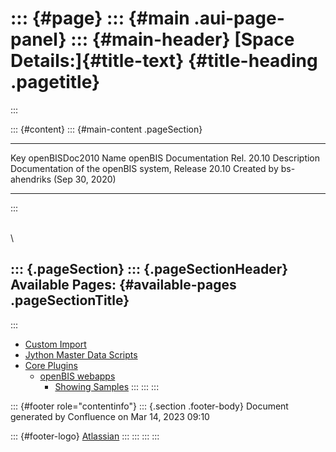 ::: {#page}
::: {#main .aui-page-panel}
::: {#main-header}
[Space Details:]{#title-text} {#title-heading .pagetitle}
=============================
:::

::: {#content}
::: {#main-content .pageSection}
  ------------- ----------------------------------------------------
  Key           openBISDoc2010
  Name          openBIS Documentation Rel. 20.10
  Description   Documentation of the openBIS system, Release 20.10
  Created by    bs-ahendriks (Sep 30, 2020)
  ------------- ----------------------------------------------------
:::

\
\

::: {.pageSection}
::: {.pageSectionHeader}
Available Pages: {#available-pages .pageSectionTitle}
----------------
:::

-   [Custom Import](Custom-Import_53746004.html)
-   [Jython Master Data
    Scripts](Jython-Master-Data-Scripts_53746018.html)
-   [Core Plugins](Core-Plugins_53745960.html)
    -   [openBIS webapps](openBIS-webapps_53745961.html)
        -   [Showing Samples](Showing-Samples_53745947.html)
:::
:::
:::

::: {#footer role="contentinfo"}
::: {.section .footer-body}
Document generated by Confluence on Mar 14, 2023 09:10

::: {#footer-logo}
[Atlassian](https://www.atlassian.com/)
:::
:::
:::
:::

